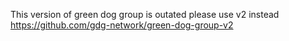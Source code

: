 This version of green dog group is outated please use v2 instead https://github.com/gdg-network/green-dog-group-v2 
